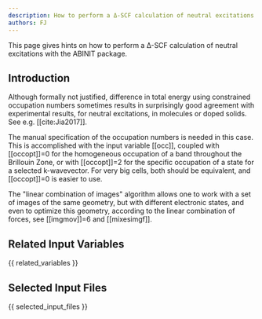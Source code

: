 ```yaml
---
description: How to perform a Δ-SCF calculation of neutral excitations
authors: FJ
---
```

<!--- This is the source file for this topics. Can be edited. -->

This page gives hints on how to perform a Δ-SCF calculation of neutral excitations with the ABINIT package.

## Introduction

Although formally not justified, difference in total energy using constrained
occupation numbers sometimes results in surprisingly good agreement with
experimental results, for neutral excitations, in molecules or doped solids.
See e.g. [[cite:Jia2017]].

The manual specification of the occupation numbers is needed in this case.
This is accomplished with the input variable [[occ]], coupled with
[[occopt]]=0 for the homogeneous occupation of a band throughout the Brillouin
Zone, or with [[occopt]]=2 for the specific occupation of a state for a
selected k-wavevector. For very big cells, both should be equivalent, and
[[occopt]]=0 is easier to use.

The "linear combination of images" algorithm allows one to work with a set
of images of the same geometry, but with different electronic states,
and even to optimize this geometry,
according to the linear combination of forces, see [[imgmov]]=6 and [[mixesimgf]].


## Related Input Variables

{{ related_variables }}

## Selected Input Files

{{ selected_input_files }}
